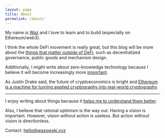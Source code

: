 ```yaml
---
layout: page
title: About
permalink: /about/
---
```


My name is [Waz](https://miguelemos.github.io/) and I love to learn and to build (especially on Ethereum/web3).

I think the whole DeFi movement is really great, but this blog will be more about the
[things that matter outside of DeFi](https://www.youtube.com/watch?v=oLsb7clrXMQ),
such as decentralized governance, public goods and mechanism design.

Additionally, I *might* write about zero-knowledge technology because I believe it will become increasingly
more [important](https://twitter.com/VitalikButerin/status/1442039126606311427).

As Justin Drake said, the future of cryptoeconomics is bright and [Ethereum is a machine for turning applied 
cryptography into real-world cryptography](https://www.reddit.com/r/ethereum/comments/o4unlp/ama_we_are_the_efs_research_team_pt_6_23_june_2021/h2ric0r/?utm_source=share&utm_medium=web2x&context=3).

---

I enjoy writing about things because it [helps me to understand them better](https://twitter.com/benjaminion_xyz/status/1368267425309933573).

Also, I believe that rational optimism is the way out. Having a vision 
is important. However, vision without action is useless. But action without vision is directionless.

Contact: [hello@wazowski.xyz](mailto:hello@wazowski.xyz)
